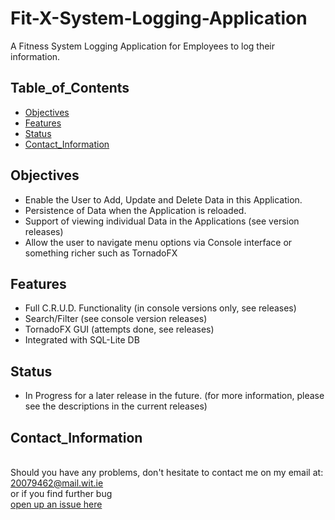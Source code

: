 # Fit-X-System-Logging-Application

 A Fitness System Logging Application for Employees to log their information.

## Table_of_Contents
* [Objectives](#objectives)
* [Features](#features)
* [Status](#status)
* [Contact_Information](#contact_information)


## Objectives
 * Enable the User to Add, Update and Delete Data in this Application.
 * Persistence of Data when the Application is reloaded.
 * Support of viewing individual Data in the Applications (see version releases)
 * Allow the user to navigate menu options  via Console interface or something richer such as TornadoFX


## Features
* Full C.R.U.D. Functionality (in console versions only, see releases)
* Search/Filter (see console version releases)
* TornadoFX GUI (attempts done, see releases)
* Integrated with SQL-Lite DB


## Status
 - In Progress for a later release in the future. (for more information, please see the descriptions in the current releases)
 
 
## Contact_Information
<br> Should you have any problems, don't hesitate to contact me on my email at:</br> [20079462@mail.wit.ie](mailto:20079462@mail.wit.ie)
<br>or if you find further bug </br>[open up an issue here](https://github.com/robert-solomon12/FIT-X-Logger/issues)
